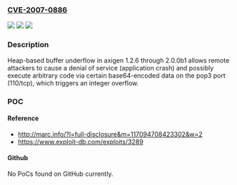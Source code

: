 ### [CVE-2007-0886](https://cve.mitre.org/cgi-bin/cvename.cgi?name=CVE-2007-0886)
![](https://img.shields.io/static/v1?label=Product&message=n%2Fa&color=blue)
![](https://img.shields.io/static/v1?label=Version&message=n%2Fa&color=blue)
![](https://img.shields.io/static/v1?label=Vulnerability&message=n%2Fa&color=brighgreen)

### Description

Heap-based buffer underflow in axigen 1.2.6 through 2.0.0b1 allows remote attackers to cause a denial of service (application crash) and possibly execute arbitrary code via certain base64-encoded data on the pop3 port (110/tcp), which triggers an integer overflow.

### POC

#### Reference
- http://marc.info/?l=full-disclosure&m=117094708423302&w=2
- https://www.exploit-db.com/exploits/3289

#### Github
No PoCs found on GitHub currently.

